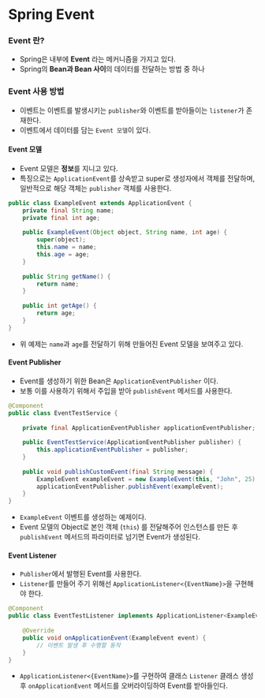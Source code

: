 # Spring Event
### Event 란?
* Spring은 내부에 **Event** 라는 메커니즘을 가지고 있다.
* Spring의 **Bean과 Bean 사이**의 데이터를 전달하는 방법 중 하나
### Event 사용 방법
* 이벤트는 이벤트를 발생시키는 `publisher`와 이벤트를 받아들이는 `listener`가 존재한다.
* 이벤트에서 데이터를 담는 `Event 모델`이 있다.
#### Event 모델
* Event 모델은 **정보**를 지니고 있다.
* 특징으로는 `ApplicationEvent`를 상속받고 super로 생성자에서 객체를 전달하며, 일반적으로 해당 객체는 `publisher` 객체를 사용한다.
```java
public class ExampleEvent extends ApplicationEvent {
    private final String name;
    private final int age;
    
    public ExampleEvent(Object object, String name, int age) {
        super(object);
        this.name = name;
        this.age = age;
    }
    
    public String getName() {
        return name;
    }
    
    public int getAge() {
        return age;
    }
}
```
* 위 예제는 `name`과 `age`를 전달하기 위해 만들어진 Event 모델을 보여주고 있다.
#### Event Publisher
* Event를 생성하기 위한 Bean은 `ApplicationEventPublisher` 이다.
* 보통 이를 사용하기 위해서 주입을 받아 `publishEvent` 메서드를 사용한다.
```java
@Component
public class EventTestService {
    
    private final ApplicationEventPublisher applicationEventPublisher;
    
    public EventTestService(ApplicationEventPublisher publisher) {
        this.applicationEventPublisher = publisher;
    }
    
    public void publishCustomEvent(final String message) {
        ExampleEvent exampleEvent = new ExampleEvent(this, "John", 25);
        applicationEventPublisher.publishEvent(exampleEvent);
    }
}
```
* `ExampleEvent` 이벤트를 생성하는 예제이다.
* Event 모델의 Object로 본인 객체 (`this`) 를 전달해주어 인스턴스를 만든 후 `publishEvent` 메서드의 파라미터로 넘기면 Event가 생성된다.
#### Event Listener
* `Publisher`에서 발행된 Event를 사용한다.
* `Listener`를 만들어 주기 위해선 `ApplicationListener<{EventName}>`을 구현해야 한다. 
```java
@Component
public class EventTestListener implements ApplicationListener<ExampleEvent> {
    
    @Override
    public void onApplicationEvent(ExampleEvent event) {
        // 이벤트 발생 후 수행할 동작
    }
}
```
* `ApplicationListener<{EventName}>`를 구현하여 클래스 `Listener` 클래스 생성 후 `onApplicationEvent` 메서드를 오버라이딩하여 Event를 받아들인다.
